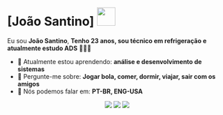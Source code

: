 # [João Santino] <img src="https://i.gifer.com/FdMO.gif" width="42px">

Eu sou <strong> João Santino</strong>, <strong>Tenho 23 anos, sou técnico em refrigeração e atualmente estudo ADS</strong> 👨🏻‍💻 

- 🚀 Atualmente estou aprendendo: <strong> análise e desenvolvimento de sistemas</strong> 
- 💬 Pergunte-me sobre: <strong> Jogar bola, comer, dormir, viajar, sair com os amigos</strong>
- 📣 Nós podemos falar em: <strong>PT-BR, ENG-USA</strong>

<div align="center">

  <a href="#" alt="Gmail">
    <img src="https://img.shields.io/badge/-Gmail-FF0000?style=flat-square&labelColor=FF0000&logo=gmail&logoColor=white&link=LINK-DO-SEU-EMAIL"/></a>

  <a href="#" alt="Linkedin">
    <img src="https://img.shields.io/badge/-Linkedin-0e76a8?style=flat-square&logo=Linkedin&logoColor=white&link=LINK-DO-SEU-LINKEDIN" /></a>

  <a href="#" alt="Instagram">
    <img src="https://img.shields.io/badge/-Instagram-DF0174?style=flat-square&labelColor=DF0174&logo=instagram&logoColor=white&link=LINK-DO-SEU-INSTAGRAM"/></a>

</div>
